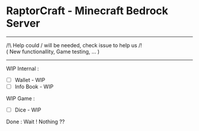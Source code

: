 # RaptorCraft - Minecraft Bedrock Server

___________________________________________________________

/!\ Help could / will be needed, check issue to help us /!\
( New functionallity, Game testing, ... )
___________________________________________________________


WIP Internal : 
- [ ] Wallet - WIP
- [ ] Info Book - WIP
 
WIP Game : 
- [ ] Dice - WIP


Done :
Wait ! Nothing ??
